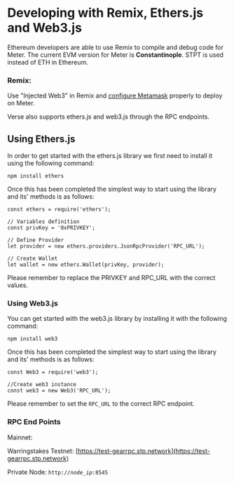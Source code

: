 # Developing with Remix, Ethers.js and Web3.js

Ethereum developers are able to use Remix to compile and debug code for Meter. The current EVM version for Meter is **Constantinople**. STPT is used instead of ETH in Ethereum.

### Remix:

Use "Injected Web3" in Remix and [configure Metamask](../wallet-setup/interacting-with-meter-mainnet-using-metamask.md) properly to deploy on Meter.

Verse also supports ethers.js and web3.js through the RPC endpoints.

## Using Ethers.js

In order to get started with the ethers.js library we first need to install it using the following command:

```
npm install ethers
```

Once this has been completed the simplest way to start using the library and its' methods is as follows:

```
const ethers = require('ethers');

// Variables definition
const privKey = '0xPRIVKEY';

// Define Provider
let provider = new ethers.providers.JsonRpcProvider('RPC_URL');

// Create Wallet
let wallet = new ethers.Wallet(privKey, provider);
```

Please remember to replace the PRIVKEY and RPC\_URL with the correct values.

### Using Web3.js

You can get started with the web3.js library by installing it with the following command:

```
npm install web3
```

Once this has been completed the simplest way to start using the library and its' methods is as follows:

```
const Web3 = require('web3');

//Create web3 instance
const web3 = new Web3('RPC_URL');
```

Please remember to set the `RPC_URL` to the correct RPC endpoint.

### RPC End Points

Mainnet:&#x20;

Warringstakes Testnet: [https://test-gearrpc.stp.network](https://test-gearrpc.stp.network)

Private Node: `http://`_`node_ip`_`:8545`
